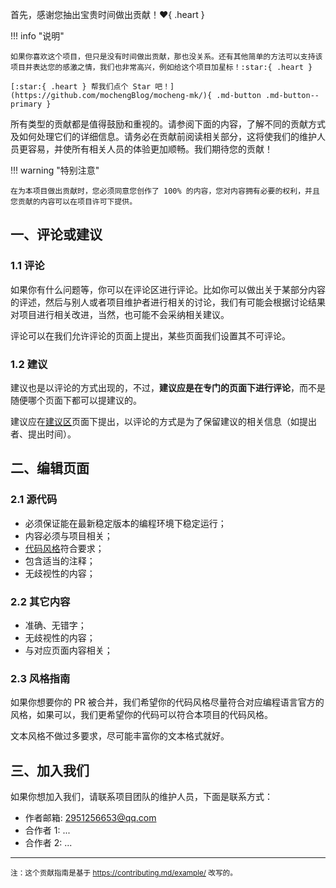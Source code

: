 首先，感谢您抽出宝贵时间做出贡献！:heart:{ .heart }

!!! info "说明"

    如果你喜欢这个项目，但只是没有时间做出贡献，那也没关系。还有其他简单的方法可以支持该项目并表达您的感激之情，我们也非常高兴，例如给这个项目加星标！:star:{ .heart }

    [:star:{ .heart } 帮我们点个 Star 吧！](https://github.com/mochengBlog/mocheng-mk/){ .md-button .md-button--primary }

所有类型的贡献都是值得鼓励和重视的。请参阅下面的内容，了解不同的贡献方式及如何处理它们的详细信息。请务必在贡献前阅读相关部分，这将使我们的维护人员更容易，并使所有相关人员的体验更加顺畅。我们期待您的贡献！

!!! warning "特别注意"

    在为本项目做出贡献时，您必须同意您创作了 100% 的内容，您对内容拥有必要的权利，并且您贡献的内容可以在项目许可下提供。

## 一、评论或建议

### 1.1 评论

如果你有什么问题等，你可以在评论区进行评论。比如你可以做出关于某部分内容的评述，然后与别人或者项目维护者进行相关的讨论，我们有可能会根据讨论结果对项目进行相关改进，当然，也可能不会采纳相关建议。

评论可以在我们允许评论的页面上提出，某些页面我们设置其不可评论。

### 1.2 建议

建议也是以评论的方式出现的，不过，**建议应是在专门的页面下进行评论**，而不是随便哪个页面下都可以提建议的。

建议应在[建议区](Suggest.md)页面下提出，以评论的方式是为了保留建议的相关信息（如提出者、提出时间）。

## 二、编辑页面

### 2.1 源代码

-   必须保证能在最新稳定版本的编程环境下稳定运行；
-   内容必须与项目相关；
-   [代码风格](#风格指南)符合要求；
-   包含适当的注释；
-   无歧视性的内容；

### 2.2 其它内容

-   准确、无错字；
-   无歧视性的内容；
-   与对应页面内容相关；

### 2.3 风格指南

如果你想要你的 PR 被合并，我们希望你的代码风格尽量符合对应编程语言官方的风格，如果可以，我们更希望你的代码可以符合本项目的代码风格。

文本风格不做过多要求，尽可能丰富你的文本格式就好。

## 三、加入我们

如果你想加入我们，请联系项目团队的维护人员，下面是联系方式：

-   作者邮箱: 2951256653@qq.com
-   合作者 1: ...
-   合作者 2: ...

---

<small>注：这个贡献指南是基于 https://contributing.md/example/ 改写的。</small>
